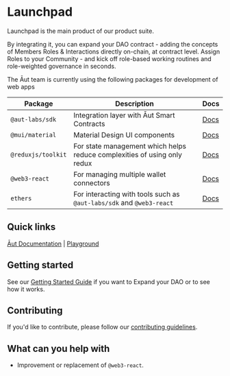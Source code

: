 # Launchpad

Launchpad is the main product of our product suite.

By integrating it, you can expand your DAO contract - adding the concepts of Members Roles & Interactions directly on-chain, at contract level.
Assign Roles to your Community - and kick off role-based working routines and role-weighted governance in seconds.

The Āut team is currently using the following packages for development of web apps

| Package                   | Description                                                                         | Docs             |
| ------------------------- | ----------------------------------------------------------------------------------- | ---------------- |
| `@aut-labs/sdk`            | Integration layer with Āut Smart Contracts  | [Docs](https://github.com/Aut-Labs/sdk) |
| `@mui/material`            | Material Design UI components | [Docs](https://mui.com/material-ui/getting-started/overview/) |
| `@reduxjs/toolkit`       | For state management which helps reduce complexities of using only redux | [Docs](https://redux-toolkit.js.org/introduction/getting-started) |
| `@web3-react`    | For managing multiple wallet connectors | [Docs](https://github.com/Uniswap/web3-react) |
| `ethers` | For interacting with tools such as `@aut-labs/sdk` and `@web3-react` | [Docs](https://docs.ethers.io/v5/) |

## Quick links

[Āut Documentation](https://docs.aut.id/v2/) |
[Playground](https://playground.aut.id/)

## Getting started

See our [Getting Started Guide](https://docs.aut.id/v2/product-suite/expander) if you want to Expand your DAO or to see how it works.

## Contributing

If you'd like to contribute, please follow our [contributing guidelines](https://github.com/Aut-Labs/aut-integrate/blob/main/CONTRIBUTING.md).

## What can you help with

- Improvement or replacement of `@web3-react`.
